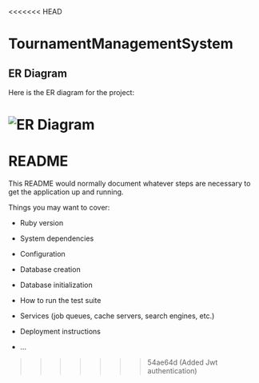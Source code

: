 <<<<<<< HEAD
# TournamentManagementSystem

## ER Diagram

Here is the ER diagram for the project:

![ER Diagram](assets/images/erd.png)
=======
# README

This README would normally document whatever steps are necessary to get the
application up and running.

Things you may want to cover:

* Ruby version

* System dependencies

* Configuration

* Database creation

* Database initialization

* How to run the test suite

* Services (job queues, cache servers, search engines, etc.)

* Deployment instructions

* ...
>>>>>>> 54ae64d (Added Jwt authentication)
